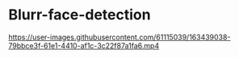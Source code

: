 # Blurr-face-detection

https://user-images.githubusercontent.com/61115039/163439038-79bbce3f-61e1-4410-af1c-3c22f87a1fa6.mp4

